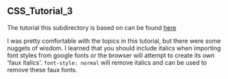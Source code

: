 ## CSS_Tutorial_3
The tutorial this subdirectory is based on can be found [here](https://www.digitalocean.com/community/tutorials/how-to-apply-css-styles-to-html-with-cascade-and-specificity)

I was pretty comfortable with the topics in this tutorial, but there were some nuggets of wisdom. I learned that you should include italics when importing font styles from google fonts or the browser will attempt to create its own 'faux italics'. `font-style: normal` will remove italics and can be used to remove these faux fonts.